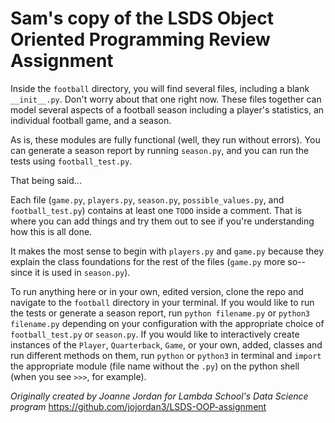 # Sam's copy of the LSDS Object Oriented Programming Review Assignment

Inside the `football` directory, you will find several files, including a blank `__init__.py`. Don't worry about that one right now. These files together can model several aspects of a football season including a player's statistics, an individual football game, and a season.

As is, these modules are fully functional (well, they run without errors). You can generate a season report by running `season.py`, and you can run the tests using `football_test.py`.

That being said...

Each file (`game.py`, `players.py`, `season.py`, `possible_values.py`, and `football_test.py`) contains at least one `TODO` inside a comment. That is where you can add things and try them out to see if you're understanding how this is all done.

It makes the most sense to begin with `players.py` and `game.py` because they explain the class foundations for the rest of the files (`game.py` more so--since it is used in `season.py`).

To run anything here or in your own, edited version, clone the repo and navigate to the `football` directory in your terminal.
If you would like to run the tests or generate a season report, run `python filename.py` or `python3 filename.py` depending on your configuration with the appropriate choice of `football_test.py` or `season.py`.
If you would like to interactively create instances of the `Player`, `Quarterback`, `Game`, or your own, added, classes and run different methods on them, run `python` or `python3` in terminal and `import` the appropriate module (file name without the `.py`) on the python shell (when you see `>>>`, for example).


_Originally created by Joanne Jordan for Lambda School's Data Science program_
https://github.com/jojordan3/LSDS-OOP-assignment
